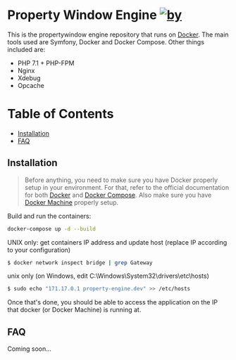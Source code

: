 Property Window Engine [![by](https://img.shields.io/badge/by-%40marcgeurts-ff69b4.svg?style=flat-square)](https://bitbucket.org/geurtsmarc)
========================

This is the propertywindow engine repository that runs on [Docker](https://www.docker.com/). The main tools used are Symfony, Docker and Docker Compose. Other things included are:

- PHP 7.1 + PHP-FPM
- Nginx
- Xdebug
- Opcache

Table of Contents 
==================

- [Installation](#installation)
- [FAQ](#faq)

## Installation

> Before anything, you need to make sure you have Docker properly setup in your environment. For that, refer to the official documentation for both [Docker](https://docs.docker.com/) and [Docker Compose](https://docs.docker.com/compose/). Also make sure you have [Docker Machine](https://docs.docker.com/machine/) properly setup.

Build and run the containers:

```bash
docker-compose up -d --build
```

UNIX only: get containers IP address and update host (replace IP according to your configuration)
```bash
$ docker network inspect bridge | grep Gateway
```

unix only (on Windows, edit C:\Windows\System32\drivers\etc\hosts)
```bash
$ sudo echo "171.17.0.1 property-engine.dev" >> /etc/hosts
```

Once that's done, you should be able to access the application on the IP that docker (or Docker Machine) is running at.

## FAQ

Coming soon...
